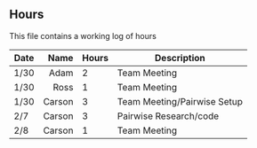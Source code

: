 ## Hours

This file contains a working log of hours

| Date | Name | Hours | Description |
|------|-----:|-------|-------------|
|1/30|Adam|2|Team Meeting|
|1/30|Ross|1|Team Meeting|
|1/30|Carson|3|Team Meeting/Pairwise Setup|
|2/7|Carson|3|Pairwise Research/code|
|2/8|Carson|1|Team Meeting|